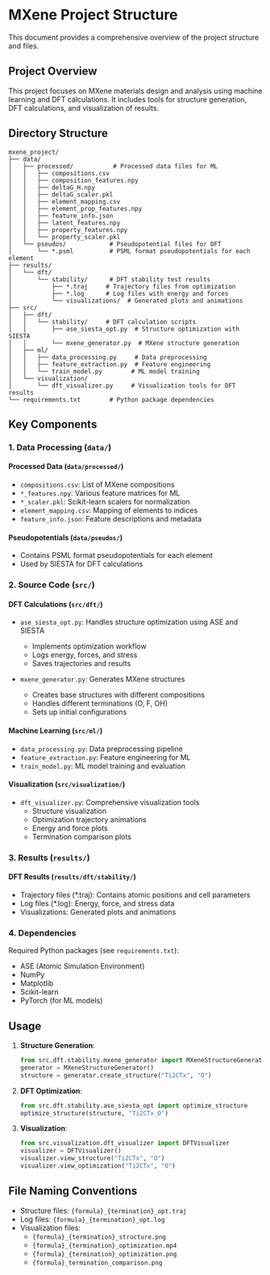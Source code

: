 # MXene Project Structure

This document provides a comprehensive overview of the project structure and files.

## Project Overview

This project focuses on MXene materials design and analysis using machine learning and DFT calculations. It includes tools for structure generation, DFT calculations, and visualization of results.

## Directory Structure

```
mxene_project/
├── data/
│   ├── processed/           # Processed data files for ML
│   │   ├── compositions.csv
│   │   ├── composition_features.npy
│   │   ├── deltaG_H.npy
│   │   ├── deltaG_scaler.pkl
│   │   ├── element_mapping.csv
│   │   ├── element_prop_features.npy
│   │   ├── feature_info.json
│   │   ├── latent_features.npy
│   │   ├── property_features.npy
│   │   └── property_scaler.pkl
│   └── pseudos/            # Pseudopotential files for DFT
│       └── *.psml          # PSML format pseudopotentials for each element
├── results/
│   └── dft/
│       └── stability/      # DFT stability test results
│           ├── *.traj     # Trajectory files from optimization
│           ├── *.log      # Log files with energy and forces
│           └── visualizations/  # Generated plots and animations
├── src/
│   ├── dft/
│   │   └── stability/     # DFT calculation scripts
│   │       ├── ase_siesta_opt.py  # Structure optimization with SIESTA
│   │       └── mxene_generator.py  # MXene structure generation
│   ├── ml/
│   │   ├── data_processing.py     # Data preprocessing
│   │   ├── feature_extraction.py  # Feature engineering
│   │   └── train_model.py        # ML model training
│   └── visualization/
│       └── dft_visualizer.py     # Visualization tools for DFT results
└── requirements.txt        # Python package dependencies

```

## Key Components

### 1. Data Processing (`data/`)

#### Processed Data (`data/processed/`)
- `compositions.csv`: List of MXene compositions
- `*_features.npy`: Various feature matrices for ML
- `*_scaler.pkl`: Scikit-learn scalers for normalization
- `element_mapping.csv`: Mapping of elements to indices
- `feature_info.json`: Feature descriptions and metadata

#### Pseudopotentials (`data/pseudos/`)
- Contains PSML format pseudopotentials for each element
- Used by SIESTA for DFT calculations

### 2. Source Code (`src/`)

#### DFT Calculations (`src/dft/`)
- `ase_siesta_opt.py`: Handles structure optimization using ASE and SIESTA
  - Implements optimization workflow
  - Logs energy, forces, and stress
  - Saves trajectories and results

- `mxene_generator.py`: Generates MXene structures
  - Creates base structures with different compositions
  - Handles different terminations (O, F, OH)
  - Sets up initial configurations

#### Machine Learning (`src/ml/`)
- `data_processing.py`: Data preprocessing pipeline
- `feature_extraction.py`: Feature engineering for ML
- `train_model.py`: ML model training and evaluation

#### Visualization (`src/visualization/`)
- `dft_visualizer.py`: Comprehensive visualization tools
  - Structure visualization
  - Optimization trajectory animations
  - Energy and force plots
  - Termination comparison plots

### 3. Results (`results/`)

#### DFT Results (`results/dft/stability/`)
- Trajectory files (*.traj): Contains atomic positions and cell parameters
- Log files (*.log): Energy, force, and stress data
- Visualizations: Generated plots and animations

### 4. Dependencies

Required Python packages (see `requirements.txt`):
- ASE (Atomic Simulation Environment)
- NumPy
- Matplotlib
- Scikit-learn
- PyTorch (for ML models)

## Usage

1. **Structure Generation**:
   ```python
   from src.dft.stability.mxene_generator import MXeneStructureGenerator
   generator = MXeneStructureGenerator()
   structure = generator.create_structure("Ti2CTx", "O")
   ```

2. **DFT Optimization**:
   ```python
   from src.dft.stability.ase_siesta_opt import optimize_structure
   optimize_structure(structure, "Ti2CTx_O")
   ```

3. **Visualization**:
   ```python
   from src.visualization.dft_visualizer import DFTVisualizer
   visualizer = DFTVisualizer()
   visualizer.view_structure("Ti2CTx", "O")
   visualizer.view_optimization("Ti2CTx", "O")
   ```

## File Naming Conventions

- Structure files: `{formula}_{termination}_opt.traj`
- Log files: `{formula}_{termination}_opt.log`
- Visualization files: 
  - `{formula}_{termination}_structure.png`
  - `{formula}_{termination}_optimization.mp4`
  - `{formula}_{termination}_optimization.png`
  - `{formula}_termination_comparison.png`
